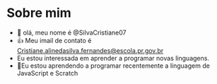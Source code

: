  # Sobre mim
- 👋 olá, meu nome é @SilvaCristiane07
- :+1: Meu  imail de contato é Cristiane.alinedasilva.fernandes@escola.pr.gov.br
- Eu estou interessada em aprender a programar novas linguagens.
-  🌱Eu estou aprendendo a programar recentemente a linguagem de JavaScript e Scratch
